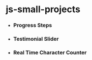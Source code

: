 # js-small-projects

- ### Progress Steps
- ### Testimonial Slider
- ### Real Time Character Counter
